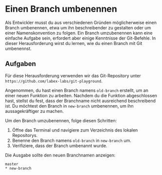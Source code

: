 # Einen Branch umbenennen

Als Entwickler musst du aus verschiedenen Gründen möglicherweise einen Branch umbenennen, etwa um ihn beschreibender zu gestalten oder um einer Namenskonvention zu folgen. Ein Branch umzubenennen kann eine einfache Aufgabe sein, erfordert aber einige Kenntnisse der Git-Befehle. In dieser Herausforderung wirst du lernen, wie du einen Branch mit Git umbenennst.

## Aufgaben

Für diese Herausforderung verwenden wir das Git-Repository unter `https://github.com/labex-labs/git-playground`.

Angenommen, du hast einen Branch namens `old-branch` erstellt, um an einer neuen Funktion zu arbeiten. Nachdem du die Funktion abgeschlossen hast, stellst du fest, dass der Branchname nicht ausreichend beschreibend ist. Du möchtest den Branch in `new-branch` umbenennen, um ihn aussagekräftiger zu machen.

Um den Branch umzubenennen, folge diesen Schritten:

1. Öffne das Terminal und navigiere zum Verzeichnis des lokalen Repositorys.
2. Benenne den Branch namens `old-branch` in `new-branch` um.
3. Verifiziere, dass der Branch umbenannt wurde.

Die Ausgabe sollte den neuen Branchnamen anzeigen:

```shell
master
* new-branch
```
